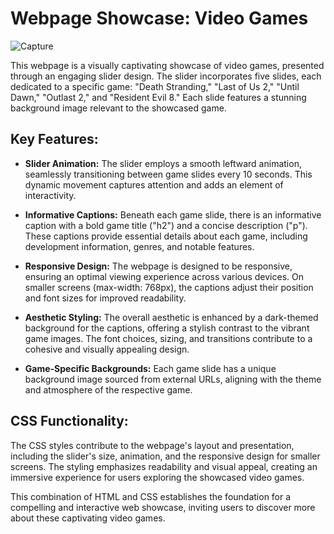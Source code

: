 # Webpage Showcase: Video Games
![Capture](https://github.com/SaadMahi/03-Page-Slide/assets/117567622/3616797c-bb74-4002-8433-587fdf754fe1)

This webpage is a visually captivating showcase of video games, presented through an engaging slider design. The slider incorporates five slides, each dedicated to a specific game: "Death Stranding," "Last of Us 2," "Until Dawn," "Outlast 2," and "Resident Evil 8." Each slide features a stunning background image relevant to the showcased game.

## Key Features:

- **Slider Animation:**
  The slider employs a smooth leftward animation, seamlessly transitioning between game slides every 10 seconds. This dynamic movement captures attention and adds an element of interactivity.

- **Informative Captions:**
  Beneath each game slide, there is an informative caption with a bold game title ("h2") and a concise description ("p"). These captions provide essential details about each game, including development information, genres, and notable features.

- **Responsive Design:**
  The webpage is designed to be responsive, ensuring an optimal viewing experience across various devices. On smaller screens (max-width: 768px), the captions adjust their position and font sizes for improved readability.

- **Aesthetic Styling:**
  The overall aesthetic is enhanced by a dark-themed background for the captions, offering a stylish contrast to the vibrant game images. The font choices, sizing, and transitions contribute to a cohesive and visually appealing design.

- **Game-Specific Backgrounds:**
  Each game slide has a unique background image sourced from external URLs, aligning with the theme and atmosphere of the respective game.

## CSS Functionality:

The CSS styles contribute to the webpage's layout and presentation, including the slider's size, animation, and the responsive design for smaller screens. The styling emphasizes readability and visual appeal, creating an immersive experience for users exploring the showcased video games.

This combination of HTML and CSS establishes the foundation for a compelling and interactive web showcase, inviting users to discover more about these captivating video games.
